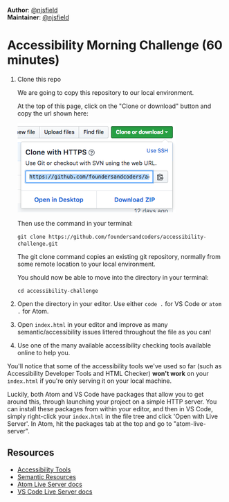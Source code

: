 **Author**: [@njsfield](https://github.com/njsfield)  
**Maintainer**: [@njsfield](https://github.com/njsfield)

# Accessibility Morning Challenge (60 minutes)

1. Clone this repo

   We are going to copy this repository to our local environment.

   At the top of this page, click on the "Clone or download" button and copy the url shown here:

   ![where to copy url on github](./img/copy-clone-link.png)

   Then use the command in your terminal:

   ```
   git clone https://github.com/foundersandcoders/accessibility-challenge.git
   ```

   The git clone command copies an existing git repository, normally from some remote location to your local environment.

   You should now be able to move into the directory in your terminal:

   ```
   cd accessibility-challenge
   ```

1. Open the directory in your editor. Use either `code .` for VS Code or `atom .` for Atom.
1. Open `index.html` in your editor and improve as many semantic/accessibility issues littered throughout the file as you can!
1. Use one of the many available accessibility checking tools available online to help you.

You'll notice that some of the accessibility tools we've used so far (such as Accessibility Developer Tools and HTML Checker) **won't work** on your `index.html` if you're only serving it on your local machine.

Luckily, both Atom and VS Code have packages that allow you to get around this, through launching your project on a simple HTTP server. You can install these packages from within your editor, and then in VS Code, simply right-click your `index.html` in the file tree and click 'Open with Live Server'. In Atom, hit the packages tab at the top and go to "atom-live-server".

## Resources

- [Accessibility Tools](https://github.com/jsms90/web-accessibility/blob/master/tools-that-can-help.md)
- [Semantic Resources](https://github.com/foundersandcoders/master-reference/tree/master/coursebook/precourse#semantic-html)
- [Atom Live Server docs](https://github.com/jas-chen/atom-live-server)
- [VS Code Live Server docs](https://marketplace.visualstudio.com/items?itemName=ritwickdey.LiveServer)
